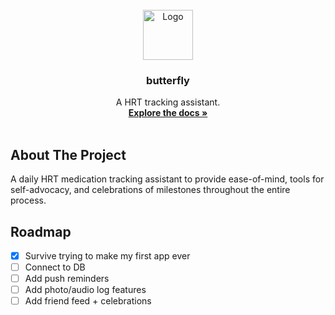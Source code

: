 <!-- PROJECT LOGO -->
<br />
<div align="center">
  <a href="https://github.com/soumenons/butterfly">
    <img src="butterfly\assets\logo\logo.png" alt="Logo" width="80" height="80">
  </a>

  <h3 align="center">butterfly</h3>

  <p align="center">
A HRT tracking assistant.    <br />
    <a href="https://github.com/soumenons/butterfly"><strong>Explore the docs »</strong></a>
    <br />
    <br />
  </p>
</div>

<!-- ABOUT THE PROJECT -->
## About The Project
A daily HRT medication tracking assistant to provide ease-of-mind, tools for self-advocacy, and celebrations of milestones throughout the entire process.

<!-- ROADMAP -->
## Roadmap

- [X] Survive trying to make my first app ever
- [ ] Connect to DB
- [ ] Add push reminders
- [ ] Add photo/audio log features
- [ ] Add friend feed + celebrations
